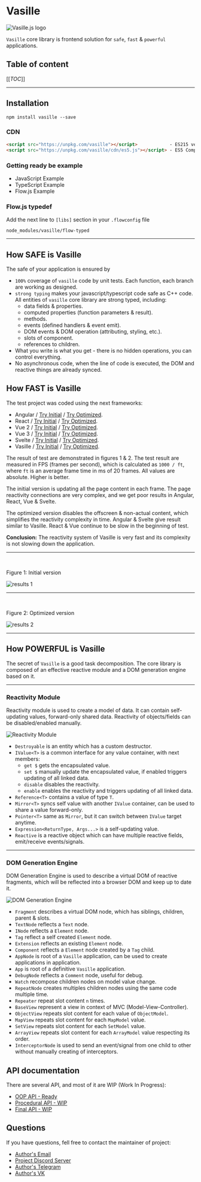 # Vasille

![Vasille.js logo](https://gitlab.com/vasille-js/vasille-js/-/raw/v2/img/logo.png)

`Vasille` core library is frontend solution for `safe`, `fast` & `powerful` applications.

## Table of content
[[_TOC_]]


<hr>

## Installation

```
npm install vasille --save
```

### CDN

```html
<script src="https://unpkg.com/vasille"></script>            - ES215 version
<script src="https://unpkg.com/vasille/cdn/es5.js"></script> - ES5 Compatible version
```

### Getting ready be example
* JavaScript Example
* TypeScript Example
* Flow.js Example

### Flow.js typedef
Add the next line to `[libs]` section in your `.flowconfig` file
```
node_modules/vasille/flow-typed
```

<hr>

## How SAFE is Vasille

The safe of your application is ensured by 
* `100%` coverage of `vasille` code by unit tests.
  Each function, each branch are working as designed.
* `strong typing` makes your javascript/typescript code safe as C++ code.
All entities of `vasille` core library are strong typed, including:
  * data fields & properties.
  * computed properties (function parameters & result).
  * methods.
  * events (defined handlers & event emit).
  * DOM events & DOM operation (attributing, styling, etc.).
  * slots of component.
  * references to children.
* What you write is what you get - there is no hidden operations, you can control everything.
* No asynchronous code, when the line of code is executed, the DOM and reactive things are already synced.

## How FAST is Vasille

The test project was coded using the next frameworks:
* Angular /
  [Try Initial](https://vasille-js.gitlab.io/project-x32/angular/) /
  [Try Optimized](https://vasille-js.gitlab.io/project-x32-if/angular/).
* React /
  [Try Initial](https://vasille-js.gitlab.io/project-x32/react/) /
  [Try Optimized](https://vasille-js.gitlab.io/project-x32-if/react/).
* Vue 2 /
  [Try Initial](https://vasille-js.gitlab.io/project-x32/vue-2/) /
  [Try Optimized](https://vasille-js.gitlab.io/project-x32-if/vue-2/).
* Vue 3 /
  [Try Initial](https://vasille-js.gitlab.io/project-x32/vue-3/) /
  [Try Optimized](https://vasille-js.gitlab.io/project-x32-if/vue-3/).
* Svelte /
  [Try Initial](https://vasille-js.gitlab.io/project-x32/svelte/) /
  [Try Optimized](https://vasille-js.gitlab.io/project-x32-if/svelte/).
* Vasille /
  [Try Initial](https://vasille-js.gitlab.io/project-x32/vasille-js/) /
  [Try Optimized](https://vasille-js.gitlab.io/project-x32-if/vasille-js/).

The result of test are demonstrated in figures 1 & 2. 
The test result are measured in FPS (frames per second), which is calculated as `1000 / ft`,
where `ft` is an average frame time in ms of 20 frames. All values are absolute. Higher is better.

The initial version is updating all the page content in each frame. 
The page reactivity connections are very complex, and we get poor results in Angular, React, Vue & Svelte.

The optimized version disables the offscreen & non-actual content, which simplifies the
reactivity complexity in time. Angular & Svelte give result similar to Vasille.
React & Vue continue to be slow in the beginning of test.

**Conclusion:** The reactivity system of Vasille is very fast
and its complexity is not slowing down the application.

<hr>

&nbsp;

Figure 1: Initial version

![results 1](https://gitlab.com/vasille-js/vasille-js/-/raw/v2/img/scores-wo.png)

<hr>

&nbsp;

Figure 2: Optimized version

![results 2](https://gitlab.com/vasille-js/vasille-js/-/raw/v2/img/scores-o.png)

<hr>

## How POWERFUL is Vasille

The secret of `Vasille` is a good task decomposition. The core library is composed of
an effective reactive module and a DOM generation engine based on it.

<hr>

### Reactivity Module

Reactivity module is used to create a model of data. It can contain self-updating values,
forward-only shared data. Reactivity of objects/fields can be disabled/enabled manually.

![Reactivity Module](https://gitlab.com/vasille-js/vasille-js/-/raw/v2/img/reactive.png)

* `Destroyable` is an entity which has a custom destructor.
* `IValue<T>` is a common interface for any value container, with next members:
  * `get $` gets the encapsulated value.
  * `set $` manually update the encapsulated value, if enabled triggers updating of all linked data.
  * `disable` disables the reactivity.
  * `enable` enables the reactivity and triggers updating of all linked data.
* `Reference<T>` contains a value of type `T`.
* `Mirror<T>` syncs self value with another `IValue` container, can be used to share a value forward-only.
* `Pointer<T>` same as `Mirror`, but it can switch between `IValue` target anytime.
* `Expression<ReturnType, Args...>` is a self-updating value.
* `Reactive` is a reactive object which can have multiple reactive fields, emit/receive events/signals.

<hr>

### DOM Generation Engine

DOM Generation Engine is used to describe a virtual DOM of reactive fragments, 
which will be reflected into a browser DOM and keep up to date it.

![DOM Generation Engine](https://gitlab.com/vasille-js/vasille-js/-/raw/v2/img/nodes.png)

* `Fragment` describes a virtual DOM node, which has siblings, children, parent & slots.
* `TextNode` reflects a `Text` node.
* `INode` reflects a `Element` node.
* `Tag` reflect a self created `Element` node.
* `Extension` reflects an existing `Element` node.
* `Component` reflects a `Element` node created by a `Tag` child.
* `AppNode` is root of a `Vasille` application, can be used to create applications in application.
* `App` is root of a definitive `Vasille` application.
* `DebugNode` reflects a `Comment` node, useful for debug.
* `Watch` recompose children nodes on model value change.
* `RepeatNode` creates multiples children nodes using the same code multiple time.
* `Repeater` repeat slot content `n` times.
* `BaseView` represent a view in context of MVC (Model-View-Controller).
* `ObjectView` repeats slot content for each value of `ObjectModel`.
* `MapView` repeats slot content for each `MapModel` value.
* `SetView` repeats slot content for each `SetModel` value.
* `ArrayView` repeats slot content for each `ArrayModel` value respecting its order.
* `InterceptorNode` is used to send an event/signal from one child to other 
without manually creating of interceptors.

## API documentation

There are several API, and most of it are WIP (Work In Progress):
* [OOP API - Ready](https://gitlab.com/vasille-js/vasille-js/-/blob/v2/pages/OOP-API.md)
* [Procedural API - WIP](https://gitlab.com/vasille-js/vasille-js/-/blob/v2/pages/Procedural-API.md)
* [Final API - WIP](https://gitlab.com/vasille-js/vasille-js/-/blob/v2/pages/API.md)

## Questions

If you have questions, fell free to contact the maintainer of project:

* [Author's Email](mailto:lixcode@vivaldi.net)
* [Project Discord Server](https://discord.gg/SNcXNZxz)
* [Author's Telegram](https://t.me/lixcode)
* [Author's VK](https://vk.com/lixcode)

